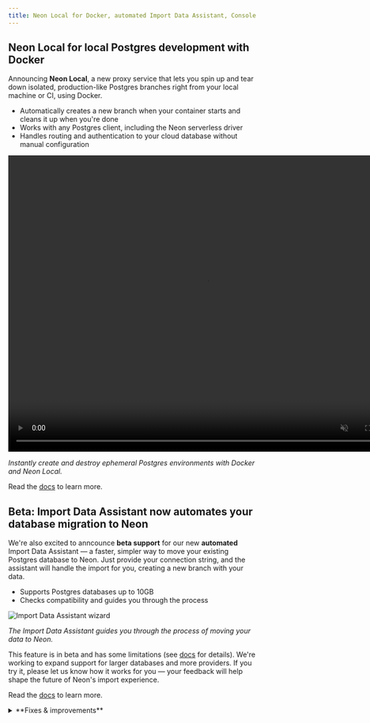 ```yaml
---
title: Neon Local for Docker, automated Import Data Assistant, Console improvements, and more
---
```


## Neon Local for local Postgres development with Docker

Announcing **Neon Local**, a new proxy service that lets you spin up and tear down isolated, production-like Postgres branches right from your local machine or CI, using Docker.

- Automatically creates a new branch when your container starts and cleans it up when you're done
- Works with any Postgres client, including the Neon serverless driver
- Handles routing and authentication to your cloud database without manual configuration

<video autoPlay playsInline muted loop width="800" height="600">
<source type="video/mp4" src="https://neondatabase.wpengine.com/wp-content/uploads/2025/04/docker-compose-up-watch.mp4"/>
</video>

_Instantly create and destroy ephemeral Postgres environments with Docker and Neon Local._

Read the [docs](/docs/local/neon-local) to learn more.

## Beta: Import Data Assistant now **automates** your database migration to Neon

We're also excited to anncounce **beta support** for our new **automated** Import Data Assistant — a faster, simpler way to move your existing Postgres database to Neon. Just provide your connection string, and the assistant will handle the import for you, creating a new branch with your data.

- Supports Postgres databases up to 10GB
- Checks compatibility and guides you through the process

![Import Data Assistant wizard](/docs/relnotes/import_data_assist_wizard.png)

_The Import Data Assistant guides you through the process of moving your data to Neon._

This feature is in beta and has some limitations (see [docs](/docs/import/import-data-assistant) for details). We're working to expand support for larger databases and more providers. If you try it, please let us know how it works for you — your feedback will help shape the future of Neon's import experience.

Read the [docs](/docs/import/import-data-assistant) to learn more.

<details>

<summary>**Fixes & improvements**</summary>

- **Neon Console**

  - Fixed an issue where the connection string for a read replica could sometimes display the main (read-write) replica's connection string in the Connect modal. The correct connection string is now always shown.
  - Fixed an issue where the Console could display a read replica as the primary compute (or vice versa) in the Computes list on the Branch details page. This made it unclear which instance you were managing or observing. The correct compute is now always shown under the correct label.
  - Moved the branch selector to the sidebar for easier access. This and other recent changes are part of laying the groundwork for a more streamlined Console navigation experience coming soon – stay tuned!

    ![Branch selector in the sidebar](/docs/relnotes/branch_selector_sidebar.png)

</details>
